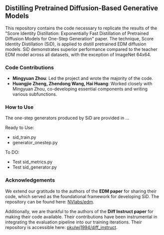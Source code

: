 ## Distilling Pretrained Diffusion-Based Generative Models

This repository contains the code necessary to replicate the results of the "Score Identity Distillation: Exponentially Fast Distillation of Pretrained Diffusion Models for One-Step Generation" paper. The technique, Score Identity Distillation (SiD), is applied to distill pretrained EDM diffusion models. SiD demonstrates superior performance compared to the teacher EDM model across all datasets, with the exception of ImageNet 64x64.

### Code Contributions
- **Mingyuan Zhou**: Led the project and wrote the majority of the code.
- **Huangjie Zheng, Zhendong Wang, Hai Huang**: Worked closely with Mingyuan Zhou, co-developing essential components and writing various subfunctions.

### How to Use
The one-step generators produced by SiD are provided in ...

Ready to Use:
- sid_train.py
- generator_onestep.py

To DO:
- Test sid_metrics.py
- Test sid_generator.py


### Acknowledgements

We extend our gratitude to the authors of the **EDM paper** for sharing their code, which served as the foundational framework for developing SiD. The repository can be found here: [NVlabs/edm](https://github.com/NVlabs/edm).

Additionally, we are thankful to the authors of the **Diff Instruct paper** for making their code available. Their contributions have been instrumental in integrating the evaluation pipeline into our training iterations. Their repository is accessible here: [pkulwj1994/diff_instruct](https://github.com/pkulwj1994/diff_instruct).

